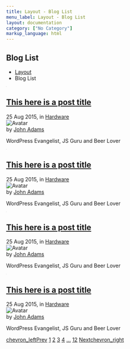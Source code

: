 ```yaml
---
title: Layout - Blog List
menu_label: Layout - Blog List
layout: documentation
category: ["No Category"]
markup_language: html
---
```


<!-- Masthead -->
<div class="section-block masthead bg-white">
  <div class="row align-items-center">
    <div class="col w-6/12">
      <h2>Blog List</h2>
    </div>
    <div class="col w-6/12 right left-sm">
      <ul class="breadcrumb">
        <li>
          <a href="index.html">Layout</a>
        </li>
        <li> Blog List </li>
      </ul>
    </div>
  </div>
</div>
<!-- Masthead End -->
<div class="section-block bg-grey-ultralight">
  <div class="row">
    <!-- Content Inner -->
    <div class="col w-10/12 offset-1 w-md-full content-inner grid post-grid wide-layout preload grid-cols-1" data-set-dimensions="" data-as-bg-image="" data-lazy-load="" data-use-preloader="" data-grid-ratio="2">
      <article class="grid-item grid-sizer post">
        <div class="grid-item-inner">
          <div class="post-media thumbnail rounded-t mb-0">
            <img src="data:image/gif;base64,R0lGODdhAQABAPAAAMPDwwAAACwAAAAAAQABAAACAkQBADs=" data-src="https://images.unsplash.com/photo-1557256277-6bf96b353f32?ixlib=rb-1.2.1&amp;ixid=eyJhcHBfaWQiOjEyMDd9&amp;auto=format&amp;fit=crop&amp;w=2032&amp;q=80" data-srcset="" alt="">
            <div class="media-overlay bg-black opacity-50"></div>
            <div class="content-over items-end color-white">
              <div>
                <div class="post-content">
                  <h2 class="post-title"><a href="blog-single-post-sidebar-right.html">This here is a post title</a></h2>
                  <div class="post-meta">
                    <span class="post-date">25 Aug 2015</span>, in <span class="post-category"><a href="#">Hardware</a></span>
                  </div>
                </div>
                <div class="post-author flex items-center">
                  <div class="author-avatar thumbnail mr-20 mb-0">
                    <img src="images/blog/bio-avatar.jpg" alt="Avatar">
                  </div>
                  <div class="author-content">
                    <div class="name">by <a href="#">John Adams</a></div>
                    <p class="author-title mb-0">WordPress Evangelist, JS Guru and Beer Lover</p>
                  </div>
                </div>
              </div>
            </div>
          </div>
        </div>
      </article>
      <article class="grid-item post">
        <div class="grid-item-inner">
          <div class="post-media thumbnail rounded-t mb-0">
            <img src="data:image/gif;base64,R0lGODdhAQABAPAAAMPDwwAAACwAAAAAAQABAAACAkQBADs=" data-src="https://images.unsplash.com/photo-1557224623-6ad6b7d9dc77?ixlib=rb-1.2.1&amp;ixid=eyJhcHBfaWQiOjEyMDd9&amp;auto=format&amp;fit=crop&amp;w=2100&amp;q=80" data-srcset="" alt="">
            <div class="media-overlay bg-black opacity-50"></div>
            <div class="content-over items-end color-white">
              <div>
                <div class="post-content">
                  <h2 class="post-title"><a href="blog-single-post-sidebar-right.html">This here is a post title</a></h2>
                  <div class="post-meta">
                    <span class="post-date">25 Aug 2015</span>, in <span class="post-category"><a href="#">Hardware</a></span>
                  </div>
                </div>
                <div class="post-author flex items-center">
                  <div class="author-avatar thumbnail mr-20 mb-0">
                    <img src="images/blog/bio-avatar.jpg" alt="Avatar">
                  </div>
                  <div class="author-content">
                    <div class="name">by <a href="#">John Adams</a></div>
                    <p class="author-title mb-0">WordPress Evangelist, JS Guru and Beer Lover</p>
                  </div>
                </div>
              </div>
            </div>
          </div>
        </div>
      </article>
      <article class="grid-item post">
        <div class="grid-item-inner">
          <div class="post-media thumbnail rounded-t mb-0">
            <img src="data:image/gif;base64,R0lGODdhAQABAPAAAMPDwwAAACwAAAAAAQABAAACAkQBADs=" data-src="https://images.unsplash.com/photo-1557229963-4825a760eeeb?ixlib=rb-1.2.1&amp;ixid=eyJhcHBfaWQiOjEyMDd9&amp;auto=format&amp;fit=crop&amp;w=2100&amp;q=80" data-srcset="" alt="">
            <div class="media-overlay bg-black opacity-50"></div>
            <div class="content-over items-end color-white">
              <div>
                <div class="post-content">
                  <h2 class="post-title"><a href="blog-single-post-sidebar-right.html">This here is a post title</a></h2>
                  <div class="post-meta">
                    <span class="post-date">25 Aug 2015</span>, in <span class="post-category"><a href="#">Hardware</a></span>
                  </div>
                </div>
                <div class="post-author flex items-center">
                  <div class="author-avatar thumbnail mr-20 mb-0">
                    <img src="images/blog/bio-avatar.jpg" alt="Avatar">
                  </div>
                  <div class="author-content">
                    <div class="name">by <a href="#">John Adams</a></div>
                    <p class="author-title mb-0">WordPress Evangelist, JS Guru and Beer Lover</p>
                  </div>
                </div>
              </div>
            </div>
          </div>
        </div>
      </article>
      <article class="grid-item post">
        <div class="grid-item-inner">
          <div class="post-media thumbnail rounded-t mb-0">
            <img src="data:image/gif;base64,R0lGODdhAQABAPAAAMPDwwAAACwAAAAAAQABAAACAkQBADs=" data-src="https://images.unsplash.com/photo-1557231305-7cd94f81fa0e?ixlib=rb-1.2.1&amp;ixid=eyJhcHBfaWQiOjEyMDd9&amp;auto=format&amp;fit=crop&amp;w=1400&amp;q=80" data-srcset="" alt="">
            <div class="content-over items-end color-white">
              <div>
                <div class="post-content">
                  <h2 class="post-title"><a href="blog-single-post-sidebar-right.html">This here is a post title</a></h2>
                  <div class="post-meta">
                    <span class="post-date">25 Aug 2015</span>, in <span class="post-category"><a href="#">Hardware</a></span>
                  </div>
                </div>
                <div class="post-author flex items-center">
                  <div class="author-avatar thumbnail mr-20 mb-0">
                    <img src="images/blog/bio-avatar.jpg" alt="Avatar">
                  </div>
                  <div class="author-content">
                    <div class="name">by <a href="#">John Adams</a></div>
                    <p class="author-title mb-0">WordPress Evangelist, JS Guru and Beer Lover</p>
                  </div>
                </div>
              </div>
            </div>
          </div>
        </div>
      </article>
    </div>
    <!-- Content Inner End -->
  </div>
</div>
<!-- Pagination With Label -->
<div class="section-block pt-0 bg-grey-ultralight">
  <div class="row">
    <div class="col w-10/12 offset-1 pagination justify-between justify-sm-center">
      <a href="#" title="Previous Page" class="pagination-link button with-label"><span class="icon-material">chevron_left</span><span>Prev</span></a>
      <span class="page-links hide-sm">
        <a href="#" title="Page X" class="pagination-link button active"><span>1</span></a>
        <a href="#" title="Page X" class="pagination-link button"><span>2</span></a>
        <a href="#" title="Page X" class="pagination-link button"><span>3</span></a>
        <a href="#" title="Page X" class="pagination-link button"><span>4</span></a>
        <a href="#" title="More Pages" class="pagination-link button"><span>...</span></a>
        <a href="#" title="Page X" class="pagination-link button"><span>12</span></a>
      </span>
      <a href="#" title="Next Page" class="pagination-link button with-label"><span>Next</span><span class="icon-material">chevron_right</span></a>
    </div>
  </div>
</div>
<!-- Pagination With Label End -->
